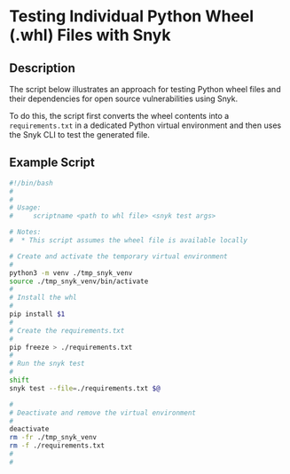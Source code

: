 # Testing Individual Python Wheel (.whl) Files with Snyk

## Description
The script below illustrates an approach for testing Python wheel files and their dependencies for open source vulnerabilities using Snyk.

To do this, the script first converts the wheel contents into a `requirements.txt` in a dedicated Python virtual environment and then uses the Snyk CLI to test the generated file.

## Example Script

```bash
#!/bin/bash
#
#
# Usage:
#     scriptname <path to whl file> <snyk test args>

# Notes:
#  * This script assumes the wheel file is available locally

# Create and activate the temporary virtual environment
#
python3 -m venv ./tmp_snyk_venv
source ./tmp_snyk_venv/bin/activate
#
# Install the whl
#
pip install $1
#
# Create the requirements.txt
#
pip freeze > ./requirements.txt
#
# Run the snyk test
#
shift
snyk test --file=./requirements.txt $@

#
# Deactivate and remove the virtual environment
#
deactivate
rm -fr ./tmp_snyk_venv
rm -f ./requirements.txt
#
#
```